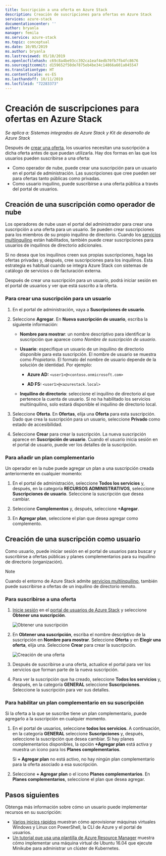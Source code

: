 ```yaml
---
title: Suscripción a una oferta en Azure Stack
description: Creación de suscripciones para ofertas en Azure Stack
services: azure-stack
documentationcenter: ''
author: bryanla
manager: femila
ms.service: azure-stack
ms.topic: conceptual
ms.date: 10/05/2019
ms.author: bryanla
ms.lastreviewed: 05/10/2019
ms.openlocfilehash: c69c8a4be93cc392ca1eaf4edb70fb7fb4fc8676
ms.sourcegitcommit: d159652f50de7875eb4be34c14866a601a045547
ms.translationtype: HT
ms.contentlocale: es-ES
ms.lasthandoff: 10/11/2019
ms.locfileid: "72283373"
---
```

# <a name="create-subscriptions-to-offers-in-azure-stack"></a>Creación de suscripciones para ofertas en Azure Stack

*Se aplica a: Sistemas integrados de Azure Stack y Kit de desarrollo de Azure Stack*

Después de [crear una oferta](azure-stack-create-offer.md), los usuarios necesitan una suscripción a dicha oferta antes de que puedan utilizarla. Hay dos formas en las que los usuarios pueden suscribirse a una oferta:

- Como operador de nube, puede crear una suscripción para un usuario en el portal de administración. Las suscripciones que cree pueden ser para ofertas tanto públicas como privadas.
- Como usuario inquilino, puede suscribirse a una oferta pública a través del portal de usuarios.  

## <a name="create-a-subscription-as-a-cloud-operator"></a>Creación de una suscripción como operador de nube

Los operadores de nube usan el portal del administrador para crear una suscripción a una oferta para un usuario. Se pueden crear suscripciones para los miembros de su propio inquilino de directorio. Cuando los [servicios multiinquilino](azure-stack-enable-multitenancy.md) están habilitados, también puede crear suscripciones para usuarios de inquilinos de directorio adicionales.

Si no desea que los inquilinos creen sus propias suscripciones, haga las ofertas privadas y, después, cree suscripciones para los inquilinos. Esta estrategia es habitual cuando se integra Azure Stack con sistemas de catálogo de servicios o de facturación externa.

Después de crear una suscripción para un usuario, podrá iniciar sesión en el portal de usuarios y ver que está suscrito a la oferta.  

### <a name="to-create-a-subscription-for-a-user"></a>Para crear una suscripción para un usuario

1. En el portal de administración, vaya a **Suscripciones de usuario**.
2. Seleccione **Agregar**. En **Nueva suscripción de usuario**, escriba la siguiente información:  

   - **Nombre para mostrar**: un nombre descriptivo para identificar la suscripción que aparece como *Nombre de suscripción de usuario*.
   - **Usuario**: especifique un usuario de un inquilino de directorio disponible para esta suscripción. El nombre de usuario se muestra como *Propietario*.  El formato del nombre de usuario depende de la solución de identidad. Por ejemplo:

     - **Azure AD:** `<user1>@<contoso.onmicrosoft.com>`

     - **AD FS:** `<user1>@<azurestack.local>`

   - **Inquilino de directorio**: seleccione el inquilino de directorio al que pertenece la cuenta de usuario. Si no ha habilitado los servicios multiinquilino, solo estará disponible el inquilino de directorio local.

3. Seleccione **Oferta**. En **Ofertas**, elija una **Oferta** para esta suscripción. Dado que crea la suscripción para un usuario, seleccione **Privado** como estado de accesibilidad.

4. Seleccione **Crear** para crear la suscripción. La nueva suscripción aparece en **Suscripción de usuario**. Cuando el usuario inicia sesión en el portal de usuario, puede ver los detalles de la suscripción.

### <a name="to-make-an-add-on-plan-available"></a>Para añadir un plan complementario

Un operador en la nube puede agregar un plan a una suscripción creada anteriormente en cualquier momento:

1. En el portal de administración, seleccione **Todos los servicios** y, después, en la categoría **RECURSOS ADMINISTRATIVOS**, seleccione **Suscripciones de usuario**. Seleccione la suscripción que desea cambiar.

2. Seleccione **Complementos** y, después, seleccione **+Agregar**.  

3. En **Agregar plan**, seleccione el plan que desea agregar como complemento.

## <a name="create-a-subscription-as-a-user"></a>Creación de una suscripción como usuario

Como usuario, puede iniciar sesión en el portal de usuarios para buscar y suscribirse a ofertas públicas y planes complementarios para su inquilino de directorio (organización).

>[!NOTE]
>Cuando el entorno de Azure Stack admite [servicios multiinquilino](azure-stack-enable-multitenancy.md), también puede suscribirse a ofertas de un inquilino de directorio remoto.

### <a name="to-subscribe-to-an-offer"></a>Para suscribirse a una oferta

1. [Inicie sesión](../asdk/asdk-connect.md) en el [portal de usuarios de Azure Stack](https://portal.local.azurestack.external) y seleccione **Obtener una suscripción**.

   ![Obtener una suscripción](media/azure-stack-subscribe-plan-provision-vm/image01.png)
  
2. En **Obtener una suscripción**, escriba el nombre descriptivo de la suscripción en **Nombre para mostrar**. Seleccione **Oferta** y en **Elegir una oferta**, elija una. Seleccione **Crear** para crear la suscripción.

   ![Creación de una oferta](media/azure-stack-subscribe-plan-provision-vm/image02.png)
  
3. Después de suscribirse a una oferta, actualice el portal para ver los servicios que forman parte de la nueva suscripción.

4. Para ver la suscripción que ha creado, seleccione **Todos los servicios** y, después, en la categoría **GENERAL** seleccione **Suscripciones**. Seleccione la suscripción para ver sus detalles.  

### <a name="to-enable-an-add-on-plan-in-your-subscription"></a>Para habilitar un plan complementario en su suscripción

Si la oferta a la que se suscribe tiene un plan complementario, puede agregarlo a la suscripción en cualquier momento.  

1. En el portal de usuarios, seleccione **todos los servicios**. A continuación, en la categoría **GENERAL** seleccione **Suscripciones** y, después, seleccione la suscripción que desea cambiar. Si hay planes complementarios disponibles, la opción **+Agregar plan** está activa y muestra un icono para los **Planes complementarios**.

   Si **+ Agregar plan** no está activo, no hay ningún plan complementario para la oferta asociado a esa suscripción.

1. Seleccione **+ Agregar plan** o el icono **Planes complementarios**. En **Planes complementarios**, seleccione el plan que desea agregar.

## <a name="next-steps"></a>Pasos siguientes

Obtenga más información sobre cómo un usuario puede implementar recursos en su suscripción: 
  - [Varios inicios rápidos](../user/azure-stack-quick-windows-portal.md) muestran cómo aprovisionar máquinas virtuales Windows y Linux con PowerShell, la CLI de Azure y el portal de usuarios. 
  - [Un tutorial que usa una plantilla de Azure Resource Manager](../user/azure-stack-create-vm-template.md) muestra cómo implementar una máquina virtual de Ubuntu 16.04 que ejecute Minikube para administrar un clúster de Kubernetes. 
